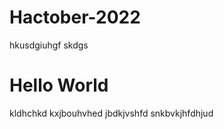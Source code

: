 # Hactober-2022
hkusdgiuhgf
skdgs
<h1>Hello World</h1>
kldhchkd
kxjbouhvhed
jbdkjvshfd
snkbvkjhfdhjud
